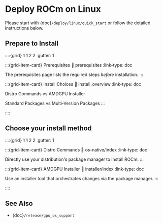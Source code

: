 # Deploy ROCm on Linux

Please start with {doc}`/deploy/linux/quick_start` or follow the detailed
instructions below.

## Prepare to Install

::::{grid} 1 1 2 2
:gutter: 1

:::{grid-item-card} Prerequisites
:link: prerequisites
:link-type: doc

The prerequisites page lists the required steps *before* installation.
:::

:::{grid-item-card} Install Choices
:link: install_overview
:link-type: doc

Distro Commands vs AMDGPU Installer

Standard Packages vs Multi-Version Packages
:::


::::

## Choose your install method
::::{grid} 1 1 2 2
:gutter: 1



:::{grid-item-card} Distro Commands
:link: os-native/index
:link-type: doc

Directly use your distribution's package manager to install ROCm.
:::

:::{grid-item-card} AMDGPU Installer
:link: installer/index
:link-type: doc

Use an installer tool that orchestrates changes via the package
manager. 
:::

::::


## See Also

- {doc}`/release/gpu_os_support`
